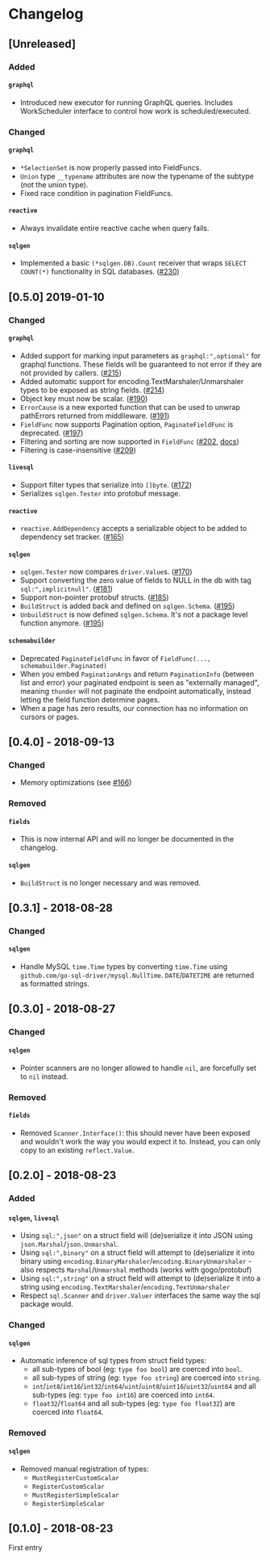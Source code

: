 # Changelog

## [Unreleased]

### Added

#### `graphql`

- Introduced new executor for running GraphQL queries.  Includes WorkScheduler interface to control how work is scheduled/executed.

### Changed

#### `graphql`

- `*SelectionSet` is now properly passed into FieldFuncs.
- `Union` type `__typename` attributes are now the typename of the subtype (not the union type).
- Fixed race condition in pagination FieldFuncs.

#### `reactive`

- Always invalidate entire reactive cache when query fails.

#### `sqlgen`
- Implemented a basic `(*sqlgen.DB).Count` receiver that wraps `SELECT COUNT(*)` functionality in SQL databases. ([#230](https://github.com/samsarahq/thunder/pull/230))


## [0.5.0] 2019-01-10

### Changed

#### `graphql`

- Added support for marking input parameters as `graphql:",optional"` for graphql functions. These fields will be guaranteed to not error if they are not provided by callers. ([#215](https://github.com/samsarahq/thunder/pull/215))
- Added automatic support for encoding.TextMarshaler/Unmarshaler types to be exposed as string fields. ([#214](https://github.com/samsarahq/thunder/pull/214))
- Object key must now be scalar. ([#190](https://github.com/samsarahq/thunder/pull/190))
- `ErrorCause` is a new exported function that can be used to unwrap pathErrors returned from middlleware. ([#191](https://github.com/samsarahq/thunder/pull/191))
- `FieldFunc` now supports Pagination option, `PaginateFieldFunc` is deprecated. ([#197](https://github.com/samsarahq/thunder/pull/197))
- Filtering and sorting are now supported in `FieldFunc` ([#202](https://github.com/samsarahq/thunder/pull/202), [docs](./doc/pagination.md))
- Filtering is case-insensitive ([#209](https://github.com/samsarahq/thunder/pull/209))

#### `livesql`

- Support filter types that serialize into `[]byte`. ([#172](https://github.com/samsarahq/thunder/pull/172))
- Serializes `sqlgen.Tester` into protobuf message.

#### `reactive`

- `reactive.AddDependency` accepts a serializable object to be added to dependency set tracker. ([#165](https://github.com/samsarahq/thunder/pull/165))

#### `sqlgen`

- `sqlgen.Tester` now compares `driver.Value`s. ([#170](https://github.com/samsarahq/thunder/pull/170))
- Support converting the zero value of fields to NULL in the db with tag `sql:",implicitnull"`. ([#181](https://github.com/samsarahq/thunder/pull/181))
- Support non-pointer protobuf structs. ([#185](https://github.com/samsarahq/thunder/pull/185))
- `BuildStruct` is added back and defined on `sqlgen.Schema`. ([#195](https://github.com/samsarahq/thunder/pull/195))
- `UnbuildStruct` is now defined `sqlgen.Schema`. It's not a package level
  function anymore. ([#195](https://github.com/samsarahq/thunder/pull/195))

#### `schemabuilder`

- Deprecated `PaginateFieldFunc` in favor of `FieldFunc(..., schemabuilder.Paginated)`
- When you embed `PaginationArgs` and return `PaginationInfo` (between list and error)
  your paginated endpoint is seen as "externally managed", meaning `thunder`
  will not paginate the endpoint automatically, instead letting the field
  function determine pages.
- When a page has zero results, our connection has no information on cursors or pages.

## [0.4.0] - 2018-09-13

### Changed

- Memory optimizations (see [#166](https://github.com/samsarahq/thunder/pull/166))

### Removed

#### `fields`

- This is now internal API and will no longer be documented in the changelog.

#### `sqlgen`

- `BuildStruct` is no longer necessary and was removed.

## [0.3.1] - 2018-08-28

### Changed

#### `sqlgen`

- Handle MySQL `time.Time` types by converting `time.Time` using
  `github.com/go-sql-driver/mysql.NullTime`. `DATE`/`DATETIME` are returned as
  formatted strings.

## [0.3.0] - 2018-08-27

### Changed

#### `sqlgen`

- Pointer scanners are no longer allowed to handle `nil`, are forcefully set to
  `nil` instead.

### Removed

#### `fields`

- Removed `Scanner.Interface()`: this should never have been exposed and
  wouldn't work the way you would expect it to. Instead, you can only copy to an
  existing `reflect.Value`.


## [0.2.0] - 2018-08-23

### Added

#### `sqlgen`, `livesql`

- Using `sql:",json"` on a struct field will (de)serialize it into JSON
  using `json.Marshal`/`json.Unmarshal`.
- Using `sql:",binary"` on a struct field will attempt to (de)serialize it
  into binary using `encoding.BinaryMarshaler`/`encoding.BinaryUnmarshaler` -
  also respects `Marshal`/`Unmarshal` methods (works with gogo/protobuf)
- Using `sql:",string"` on a struct field will attempt to (de)serialize it
  into a string using `encoding.TextMarshaler`/`encoding.TextUnmarshaler`
- Respect `sql.Scanner` and `driver.Valuer` interfaces the same way the sql
  package would.

### Changed

#### `sqlgen`

- Automatic inference of sql types from struct field types:
  - all sub-types of bool (eg: `type foo bool`) are coerced into `bool`.
  - all sub-types of string (eg: `type foo string`) are coerced into `string`.
  - `int`/`int8`/`int16`/`int32`/`int64`/`uint`/`uint8`/`uint16`/`uint32`/`uint64`
    and all sub-types (eg: `type foo int16`) are coerced into `int64`.
  - `float32`/`float64` and all sub-types (eg: `type foo float32`) are coerced
    into `float64`.

### Removed

#### `sqlgen`

- Removed manual registration of types:
  - `MustRegisterCustomScalar`
  - `RegisterCustomScalar`
  - `MustRegisterSimpleScalar`
  - `RegisterSimpleScalar`

## [0.1.0] - 2018-08-23

First entry
